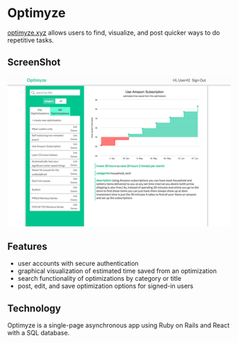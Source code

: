 # Optimyze
[link]: optimyze.xyz
[optimyze.xyz][link] allows users to find, visualize, and post quicker ways to do repetitive tasks.

## ScreenShot
[screenshot]: ./docs/images/graph_screenshot.png
![Optimyze][screenshot]

## Features
- user accounts with secure authentication
- graphical visualization of estimated time saved from an optimization
- search functionality of optimizations by category or title
- post, edit, and save optimization options for signed-in users

## Technology
Optimyze is a single-page asynchronous app using Ruby on Rails and React with a SQL database.
